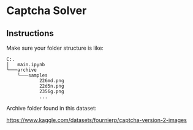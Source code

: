 # Captcha Solver
## Instructions
Make sure your folder structure is like:
```
C:.
│   main.ipynb
└───archive
    └───samples
            226md.png
            22d5n.png
            2356g.png
            ...
```

Archive folder found in this dataset:

https://www.kaggle.com/datasets/fournierp/captcha-version-2-images
